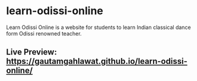# learn-odissi-online
Learn Odissi Online is  a website for students to learn Indian classical dance form Odissi renowned teacher.

## Live Preview: https://gautamgahlawat.github.io/learn-odissi-online/
